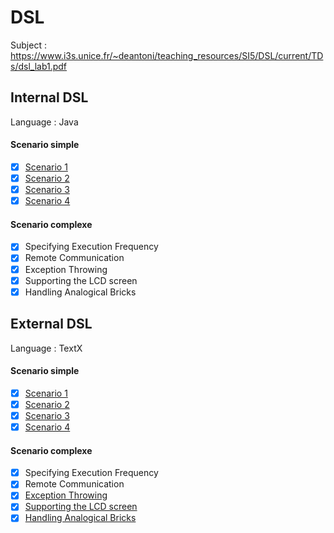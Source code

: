 # DSL

Subject : https://www.i3s.unice.fr/~deantoni/teaching_resources/SI5/DSL/current/TDs/dsl_lab1.pdf

## Internal DSL 
Language : Java

#### Scenario simple
- [x] [Scenario 1](https://github.com/FontanyLegall-Brandon/DSL/blob/master/embedded_DSL/src/main/java/Main.java#L23-L38)
- [x] [Scenario 2](https://github.com/FontanyLegall-Brandon/DSL/blob/master/embedded_DSL/src/main/java/Main.java#L48-L67)
- [x] [Scenario 3](https://github.com/FontanyLegall-Brandon/DSL/blob/master/embedded_DSL/src/main/java/Main.java#L76-L90)
- [x] [Scenario 4](https://github.com/FontanyLegall-Brandon/DSL/blob/master/embedded_DSL/src/main/java/Main.java#L99-L120)

#### Scenario complexe
- [x] Specifying Execution Frequency
- [x] Remote Communication
- [x] Exception Throwing
- [x] Supporting the LCD screen
- [x] Handling Analogical Bricks

## External DSL 
Language : TextX

#### Scenario simple
- [x] [Scenario 1](https://github.com/FontanyLegall-Brandon/DSL/blob/master/external/samples/scenario_1.aml)
- [x] [Scenario 2](https://github.com/FontanyLegall-Brandon/DSL/blob/master/external/samples/scenario_2.aml)
- [x] [Scenario 3](https://github.com/FontanyLegall-Brandon/DSL/blob/master/external/samples/scenario_3.aml)
- [x] [Scenario 4](https://github.com/FontanyLegall-Brandon/DSL/blob/master/external/samples/scenario_4.aml)

#### Scenario complexe
- [x] Specifying Execution Frequency
- [x] Remote Communication
- [x] [Exception Throwing](https://github.com/FontanyLegall-Brandon/DSL/blob/master/external/samples/exception.aml)
- [x] [Supporting the LCD screen](https://github.com/FontanyLegall-Brandon/DSL/blob/master/external/samples/lcd.aml)
- [x] [Handling Analogical Bricks](https://github.com/FontanyLegall-Brandon/DSL/blob/master/external/samples/analogic.aml)
